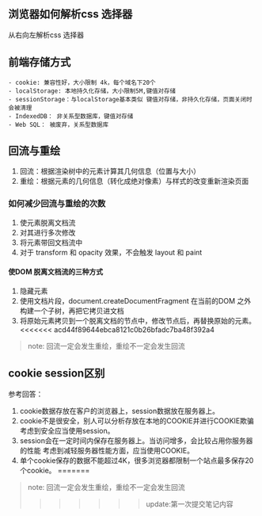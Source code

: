 ## 浏览器如何解析css 选择器
从右向左解析css 选择器

## 前端存储方式
	- cookie: 兼容性好，大小限制 4k，每个域名下20个
	- localStorage: 本地持久化存储，大小限制5M,键值对存储
	- sessionStorage：与localStorage基本类似 键值对存储，非持久化存储，页面关闭时会被清理
	- IndexedDB： 非关系型数据库，键值对存储
	- Web SQL： 被废弃，关系型数据库

## 回流与重绘
1. 回流：根据渲染树中的元素计算其几何信息（位置与大小）
2. 重绘：根据元素的几何信息（转化成绝对像素）与样式的改变重新渲染页面

### 如何减少回流与重绘的次数
1. 使元素脱离文档流
2. 对其进行多次修改
3. 将元素带回文档流中
4. 对于 transform 和 opacity 效果，不会触发 layout 和 paint

#### 使DOM 脱离文档流的三种方式
1. 隐藏元素
2. 使用文档片段，document.createDocumentFragment 在当前的DOM 之外构建一个子树，再把它拷贝进文档
3. 将原始元素拷贝到一个脱离文档的节点中，修改节点后，再替换原始的元素。
<<<<<<< acd44f89644ebca8121c0b26bfadc7ba48f392a4
> note: 回流一定会发生重绘，重绘不一定会发生回流

## cookie session区别
参考回答：
1. cookie数据存放在客户的浏览器上，session数据放在服务器上。
2. cookie不是很安全，别人可以分析存放在本地的COOKIE并进行COOKIE欺骗
考虑到安全应当使用session。
3. session会在一定时间内保存在服务器上。当访问增多，会比较占用你服务器的性能
考虑到减轻服务器性能方面，应当使用COOKIE。
4. 单个cookie保存的数据不能超过4K，很多浏览器都限制一个站点最多保存20个cookie。
=======
> note: 回流一定会发生重绘，重绘不一定会发生回流
>>>>>>> update:第一次提交笔记内容
